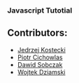 ### Javascript Tutotial

## Contributors:
 - [Jedrzej Kostecki](https://github.com/JayKay112)
 - [Piotr Cichowlas](https://github.com/cichowlasp)
 - [Dawid Sobczak](https://github.com/kazura2)
 - [Wojtek Dziamski](https://github.com/Wojtek666)